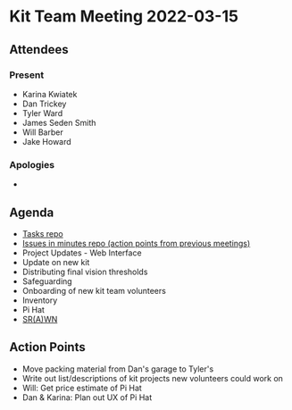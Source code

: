 # Kit Team Meeting 2022-03-15

## Attendees

### Present

- Karina Kwiatek
- Dan Trickey
- Tyler Ward
- James Seden Smith
- Will Barber
- Jake Howard

### Apologies

-

## Agenda

- [Tasks repo](https://github.com/srobo/tasks/issues?q=is%3Aopen+is%3Aissue+label%3A%22A%3A+Kit%22%2C%22A%3A+Team+Kits%22)
- [Issues in minutes repo (action points from previous meetings)](https://github.com/srobo/kit-team-minutes/issues)
- Project Updates - Web Interface
- Update on new kit
- Distributing final vision thresholds
- Safeguarding
- Onboarding of new kit team volunteers
- Inventory
- Pi Hat
- [SR(A)WN](https://github.com/srobo/srawn/issues)

## Action Points

- Move packing material from Dan's garage to Tyler's
- Write out list/descriptions of kit projects new volunteers could work on
- Will: Get price estimate of Pi Hat
- Dan & Karina: Plan out UX of Pi Hat